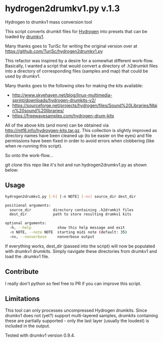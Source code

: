 # hydrogen2drumkv1.py v.1.3
Hydrogen to drumkv1 mass conversion tool

This script converts drumkit files for [Hydrogen](http://www.hydrogen-music.org/) into presets that can be loaded by [drumkv1](https://drumkv1.sourceforge.io/).

Many thanks goes to TuriSc for writing the original version over at https://github.com/TuriSc/hydrogen2drumkv1.py

This refactor was inspired by a desire for a somewhat different work-flow. Basically, I wanted a script that would convert a directory of .h2drumkit files into a directory of corresponding files (samples and map) that could be used by drumkv1.

Many thanks goes to the following sites for making the kits available:

 - http://www.skyehaven.net/blog/linux-multimedia-sprint/downloads/hydrogen-drumkits-v2/
 - https://sourceforge.net/projects/hydrogen/files/Sound%20Libraries/Main%20sound%20libraries/
 - https://freewavesamples.com/hydrogen-drum-kits

All of the above kits (and more) can be obtained via http://mtf8.info/hydroygen-kits.tar.gz. This collection is slightly improved as directory names have been cleaned up (to be easier on the eyes) and file permissions have been fixed in order to avoid errors when clobbering (like when re-running this script).

So onto the work-flow...

git clone this repo like it's hot and run hydrogen2drumkv1.py as shown below:

## Usage
```bash
hydrogen2drumkv1.py [-h] [-n NOTE] [-nv] source_dir dest_dir

positional arguments:
  source_dir          directory containing .h2drumkit files
  dest_dir            path to store resulting drumkv1 kits

optional arguments:
  -h, --help            show this help message and exit
  -n NOTE, --note NOTE  starting midi note (default: 35)
  -nv, --nonverbose     nonverbose output

```

If everything works, dest_dir (passed into the script) will now be populated with drumkv1 drumkits. Simply navigate these directories from drumkv1 and load the .drumkv1 file.

## Contribute

I really don't python so feel free to PR if you can improve this script.

## Limitations
This tool can only processes uncompressed Hydrogen drumkits.  Since drumkv1 does not (yet?) support multi-layered samples, drumkits containing these are partially supported - only the last layer (usually the loudest) is included in the output.

Tested with drumkv1 version 0.9.4.
